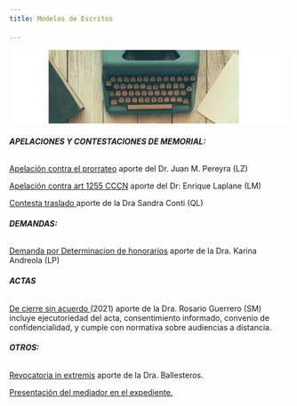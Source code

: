 ```yaml
---
title: Modelos de Escritos

---
```

![modelos de escritos](/images/uploads/imagen.jpg)

###### **APELACIONES Y CONTESTACIONES DE MEMORIAL:**

[Apelación contra el prorrateo](/escritos/apelacion-contra-prorrateo-dr-perreyra/index.html) aporte del Dr. Juan M. Pereyra (LZ)

[Apelación contra art 1255 CCCN](https://encuentrodemediadores.org/fallos/modeloapelacion1255/index.html) aporte del Dr: Enrique Laplane (LM)

[Contesta traslado](https://encuentrodemediadores.org/contesta-traslado-de-apelacion-notificacion-espontanea/index.html)[ ](pages-contesta-traslado-de-apelacion-notificacion-espontanea-md)aporte de la Dra Sandra Conti (QL)

###### **DEMANDAS:**

[Demanda por Determinacion de honorarios](https://encuentrodemediadores.org/Fallos/modelo-de-demanda-por-determinacion-de-honorarios/index.html) aporte de la Dra. Karina Andreola (LP)

###### **ACTAS**

[De cierre sin acuerdo ](https://encuentrodemediadores.org/acta-de-cierre-sin-acuerdo/index.html#cierre-por-imposibilidad-de-notificacion-y-a-pedido-de-la-parte)(2021) aporte de la Dra. Rosario Guerrero (SM) incluye ejecutoriedad del acta, consentimiento informado, convenio de confidencialidad, y cumple con normativa sobre audiencias a distancia. 

###### **OTROS:**

[Revocatoria in extremis](/escritos/revocatoria-in-extremis/index.html) aporte de la Dra. Ballesteros. 

[Presentación del mediador en el expediente. ](/escritos/se-presenta-constituye-domicilio-constancia-en-caratula/index.html)